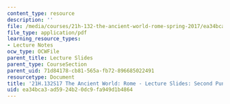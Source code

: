 ```yaml
---
content_type: resource
description: ''
file: /media/courses/21h-132-the-ancient-world-rome-spring-2017/ea34bca3ad5924b20dc9fa949d1b4864_MIT21H_132S17_2PunicWarHan.pdf
file_type: application/pdf
learning_resource_types:
- Lecture Notes
ocw_type: OCWFile
parent_title: Lecture Slides
parent_type: CourseSection
parent_uid: 71d84178-cb81-565a-fb72-896685022491
resourcetype: Document
title: '21H.132S17 The Ancient World: Rome - Lecture Slides: Second Punic War-Hannibal'
uid: ea34bca3-ad59-24b2-0dc9-fa949d1b4864
---
```

